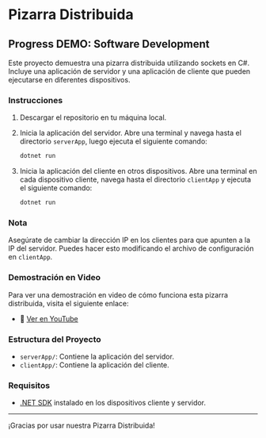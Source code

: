 # Pizarra Distribuida

## Progress DEMO: Software Development

Este proyecto demuestra una pizarra distribuida utilizando sockets en C#. Incluye una aplicación de servidor y una aplicación de cliente que pueden ejecutarse en diferentes dispositivos.

### Instrucciones

1. Descargar el repositorio en tu máquina local.
2. Inicia la aplicación del servidor. Abre una terminal y navega hasta el directorio `serverApp`, luego ejecuta el siguiente comando:
    ```bash
    dotnet run
    ```

3. Inicia la aplicación del cliente en otros dispositivos. Abre una terminal en cada dispositivo cliente, navega hasta el directorio `clientApp` y ejecuta el siguiente comando:
    ```bash
    dotnet run
    ```

### Nota

Asegúrate de cambiar la dirección IP en los clientes para que apunten a la IP del servidor. Puedes hacer esto modificando el archivo de configuración en `clientApp`.

### Demostración en Video

Para ver una demostración en video de cómo funciona esta pizarra distribuida, visita el siguiente enlace:
- 🎥 [Ver en YouTube](https://www.youtube.com/watch?v=-WBaBFFRW2w)

### Estructura del Proyecto

- `serverApp/`: Contiene la aplicación del servidor.
- `clientApp/`: Contiene la aplicación del cliente.

### Requisitos

- [.NET SDK](https://dotnet.microsoft.com/download) instalado en los dispositivos cliente y servidor.

---

¡Gracias por usar nuestra Pizarra Distribuida!

